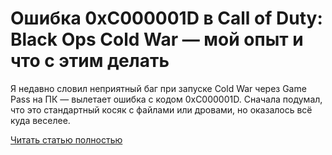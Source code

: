 # Ошибка 0xC000001D в Call of Duty: Black Ops Cold War — мой опыт и что с этим делать



Я недавно словил неприятный баг при запуске Cold War через Game Pass на ПК — вылетает ошибка с кодом 0xC000001D. Сначала подумал, что это стандартный косяк с файлами или дровами, но оказалось всё куда веселее.

[Читать статью полностью](https://xyberbara.com/gaming/c000001d/)

